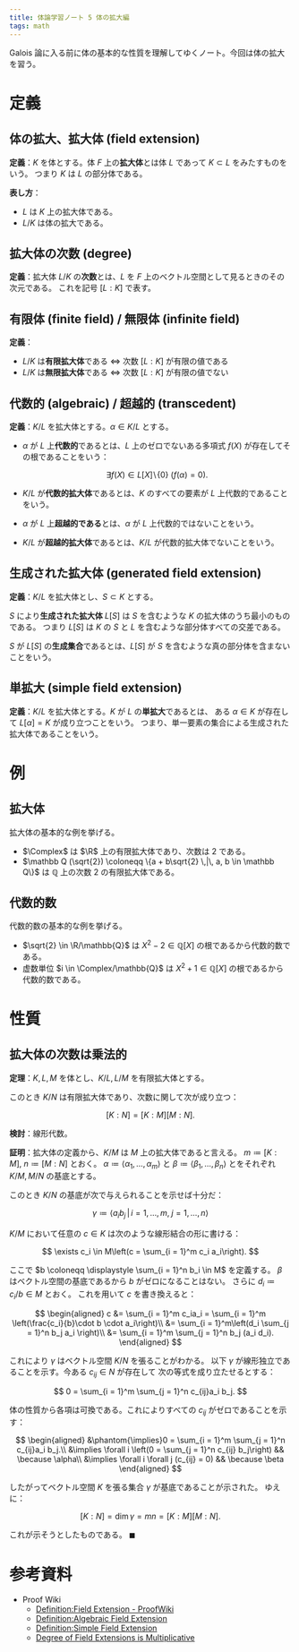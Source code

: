 ```yaml
---
title: 体論学習ノート 5 体の拡大編
tags: math
---
```


Galois 論に入る前に体の基本的な性質を理解してゆくノート。今回は体の拡大を習う。

# 定義
## 体の拡大、拡大体 (field extension)

**定義**：$K$ を体とする。体 $F$ 上の**拡大体**とは体 $L$ であって $K \subset L$ をみたすものをいう。
つまり $K$ は $L$ の部分体である。

**表し方**：
* $L$ は $K$ 上の拡大体である。
* $L/K$ は体の拡大である。

## 拡大体の次数 (degree)

**定義**：拡大体 $L/K$ の**次数**とは、$L$ を $F$ 上のベクトル空間として見るときのその次元である。
これを記号 $[L:K]$ で表す。

## 有限体 (finite field) / 無限体 (infinite field)

**定義**：
* $L/K$ は**有限拡大体**である $\iff$ 次数 $[L:K]$ が有限の値である
* $L/K$ は**無限拡大体**である $\iff$ 次数 $[L:K]$ が有限の値でない

## 代数的 (algebraic) / 超越的 (transcedent)

**定義**：$K/L$ を拡大体とする。$\alpha \in K/L$ とする。

* $\alpha$ が $L$ 上**代数的**であるとは、$L$ 上のゼロでないある多項式 $f(X)$ が存在してその根であることをいう：

  $$
  \exists f(X) \in L[X]\!\setminus\!\{0\}\:(f(\alpha) = 0).
  $$

* $K/L$ が**代数的拡大体**であるとは、$K$ のすべての要素が $L$ 上代数的であることをいう。
* $\alpha$ が $L$ 上**超越的である**とは、$\alpha$ が $L$ 上代数的ではないことをいう。
* $K/L$ が**超越的拡大体**であるとは、$K/L$ が代数的拡大体でないことをいう。

## 生成された拡大体 (generated field extension)

**定義**：$K/L$ を拡大体とし、$S \subset K$ とする。

$S$ により**生成された拡大体** $L[S]$ は $S$ を含むような $K$ の拡大体のうち最小のものである。
つまり $L[S]$ は $K$ の $S$ と $L$ を含むような部分体すべての交差である。

$S$ が $L[S]$ の**生成集合**であるとは、$L[S]$ が $S$ を含むような真の部分体を含まないことをいう。

## 単拡大 (simple field extension)

**定義**：$K/L$ を拡大体とする。$K$ が $L$ の**単拡大**であるとは、
ある $\alpha \in K$ が存在して $L[\alpha] = K$ が成り立つことをいう。
つまり、単一要素の集合による生成された拡大体であることをいう。

# 例

## 拡大体

拡大体の基本的な例を挙げる。

* $\Complex$ は $\R$ 上の有限拡大体であり、次数は $2$ である。
* $\mathbb Q (\sqrt{2}) \coloneqq \{a + b\sqrt{2} \,|\, a, b \in \mathbb Q\}$
  は $\mathbb Q$ 上の次数 $2$ の有限拡大体である。

## 代数的数

代数的数の基本的な例を挙げる。

* $\sqrt{2} \in \R/\mathbb{Q}$ は $X^2 - 2 \in \mathbb{Q}[X]$ の根であるから代数的数である。
* 虚数単位 $i \in \Complex/\mathbb{Q}$ は $X^2 + 1 \in \mathbb{Q}[X]$ の根であるから代数的数である。

# 性質

## 拡大体の次数は乗法的

**定理**：$K, L, M$ を体とし、$K/L, L/M$ を有限拡大体とする。

このとき $K/N$ は有限拡大体であり、次数に関して次が成り立つ：

$$
[K:N]=[K:M][M:N].
$$

**検討**：線形代数。

**証明**：拡大体の定義から、$K/M$ は $M$ 上の拡大体であると言える。
$m \coloneqq [K:M]$, $n \coloneqq[M:N]$ とおく。
$\alpha \coloneqq \langle \alpha_1, \dotsc, \alpha_m\rangle$ と
$\beta \coloneqq \langle \beta_1, \dotsc, \beta_n\rangle$ とをそれぞれ
$K/M,M/N$ の基底とする。

このとき $K/N$ の基底が次で与えられることを示せば十分だ：

$$
\gamma \coloneqq \langle a_i b_j \,|\, i = 1, \dotsc, m,\;j = 1, \dotsc, n\rangle
$$

$K/M$ において任意の $c \in K$ は次のような線形結合の形に書ける：

$$
\exists c_i \in M\left(c = \sum_{i = 1}^m c_i a_i\right).
$$

ここで $b \coloneqq \displaystyle \sum_{i = 1}^n b_i \in M$ を定義する。
$\beta$ はベクトル空間の基底であるから $b$ がゼロになることはない。
さらに $d_i \coloneqq c_i/b \in M$ とおく。
これを用いて $c$ を書き換えると：

$$
\begin{aligned}
    c &= \sum_{i = 1}^m c_ia_i = \sum_{i = 1}^m \left(\frac{c_i}{b}\cdot b \cdot a_i\right)\\
    &= \sum_{i = 1}^m\left(d_i \sum_{j = 1}^n b_j a_i \right)\\
    &= \sum_{i = 1}^m \sum_{j = 1}^n b_j (a_i d_i).
\end{aligned}
$$

これにより $\gamma$ はベクトル空間 $K/N$ を張ることがわかる。
以下 $\gamma$ が線形独立であることを示す。今ある $c_{ij} \in N$ が存在して
次の等式を成り立たせるとする：

$$
0 = \sum_{i = 1}^m \sum_{j = 1}^n c_{ij}a_i b_j.
$$

体の性質から各項は可換である。これによりすべての $c_{ij}$ がゼロであることを示す：

$$
\begin{aligned}
&\phantom{\implies}0 = \sum_{i = 1}^m \sum_{j = 1}^n c_{ij}a_i b_j.\\
&\implies \forall i \left(0 = \sum_{j = 1}^n c_{ij} b_j\right) && \because \alpha\\
&\implies \forall i \forall j (c_{ij} = 0) && \because \beta
\end{aligned}
$$

したがってベクトル空間 $K$ を張る集合 $\gamma$ が基底であることが示された。
ゆえに：

$$
[K:N] = \dim \gamma = mn = [K:M][M:N].
$$

これが示そうとしたものである。
$\blacksquare$

# 参考資料

* Proof Wiki
  * [Definition:Field Extension - ProofWiki](https://proofwiki.org/wiki/Definition:Field_Extension)
  * [Definition:Algebraic Field Extension](https://proofwiki.org/wiki/Definition:Algebraic_Field_Extension)
  * [Definition:Simple Field Extension](https://proofwiki.org/wiki/Definition:Simple_Field_Extension)
  * [Degree of Field Extensions is Multiplicative](https://proofwiki.org/wiki/Degree_of_Field_Extensions_is_Multiplicative)

